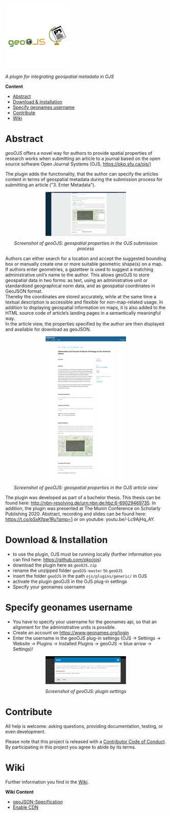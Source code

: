<img src="logo.png" alt="Alt-Text" title="" />
<!---created here: https://www.freelogodesign.org/preview?lang=de&name=geoOJS%20OJS&logo=421f5b45-02da-4a66-90da-d213adc643b4--->

*A plugin for integrating geospatial metadata in OJS*

**Content**
* [Abstract](https://github.com/tnier01/geoOJS#abstract)
* [Download & Installation](https://github.com/tnier01/geoOJS#download--installation)
* [Specify geonames username ](https://github.com/tnier01/geoOJS#specify-geonames-username)  
* [Contribute](https://github.com/tnier01/geoOJS#contribute)  
* [Wiki](https://github.com/tnier01/geoOJS/wiki)  

# Abstract
*geoOJS* offers a novel way for authors to provide spatial properties of research works when submitting an article to a journal based on the open source software Open Journal Systems (OJS, https://pkp.sfu.ca/ojs/)

The plugin adds the functionality, that the author can specify the articles content in terms of geospatial metadata during the submission process for submitting an article ("3. Enter Metadata"). 

<div style="text-align:center">
<img src="screenshots/SubmissionView.png" alt="Alt-Text" title="Screenshot of geoOJS: geospatial properties in the OJS submission process" width="50%" align="middle"/>

*Screenshot of geoOJS: geospatial properties in the OJS submission process*
</div>


Authors can either search for a location and accept the suggested bounding box or manually create one or more suitable geometric shape(s) on a map. If authors enter geometries, a gazetteer is used to suggest a matching administrative unit’s name to the author. This allows geoOJS to store geospatial data in two forms: as text, using an administrative unit or standardised geographical norm data, and as geospatial coordinates in GeoJSON format. <br>
Thereby the coordinates are stored accurately, while at the same time a textual description is accessible and flexible for non-map-related usage. In addition to displaying geospatial information on maps, it is also added to the HTML source code of article’s landing pages in a semantically meaningful way. <br> 
In the article view, the properties specified by the author are then displayed and available for download as geoJSON. 

<div style="text-align:center">
<img src="screenshots/ArticleView.png" alt="Alt-Text" title="Screenshot of geoOJS: geospatial properties in the OJS article view" width="50%" align="middle"/>

*Screenshot of geoOJS: geospatial properties in the OJS article view*
</div>

The plugin was developed as part of a bachelor thesis. This thesis can be found here: http://nbn-resolving.de/urn:nbn:de:hbz:6-69029469735. In addition, the plugin was presented at The Munin Conference on Scholarly Publishing 2020. Abstract, recording and slides can be found here: https://t.co/pSxKfqw1Ru?amp=1 or on youtube: youtu.be/-Lc9AjHq_AY.


# Download & Installation 
- to use the plugin, OJS must be running locally (further information you can find here: https://github.com/pkp/ojs)
- download the plugin here as ```geoOJS.zip```
- rename the unzipped folder ```geoOJS-master``` to ```geoOJS```
- insert the folder ```geoOJS``` in the path ```ojs/plugins/generic/``` in OJS 
- activate the plugin geoOJS in the OJS plug-in settings 
- Specify your geonames username

# Specify geonames username 
- You have to specify your username for the geonames api, so that an alignment for the administrative units is possible. 
- Create an account on https://www.geonames.org/login 
- Enter the username in the geoOJS plug-in settings (OJS -> Settings -> Website -> Plugins -> Installed Plugins -> geoOJS -> blue arrow -> Settings)!

<div style="text-align:center">
<img src="screenshots/PluginSettings.png" alt="Alt-Text" title="Screenshot of geoOJS: plug-in settings" width="50%" align="middle"/>

*Screenshot of geoOJS: plugin settings*
</div>


# Contribute

All help is welcome: asking questions, providing documentation, testing, or even development.

Please note that this project is released with a [Contributor Code of Conduct](CONDUCT.md).
By participating in this project you agree to abide by its terms.


# Wiki 
Further information you find in the [Wiki](https://github.com/tnier01/geoOJS/wiki). 

**Wiki Content**
* [geoJSON-Specification](https://github.com/tnier01/geoOJS/wiki/geoJSON-Specification)
* [Enable CDN](https://github.com/tnier01/geoOJS/wiki/Enable-CDN)


